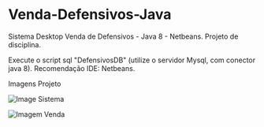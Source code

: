 # Venda-Defensivos-Java

Sistema Desktop Venda de Defensivos - Java 8 - Netbeans.
Projeto de disciplina.

Execute o script sql "DefensivosDB" (utilize o servidor Mysql, com conector java 8).
Recomendação IDE: Netbeans.



Imagens Projeto

![Image Sistema](https://user-images.githubusercontent.com/41805052/78399682-5d250080-75c3-11ea-9a0d-e8c1292077b4.png)

![Imagem Venda](https://user-images.githubusercontent.com/41805052/78399808-9e1d1500-75c3-11ea-8be8-e99803b002e8.png)
